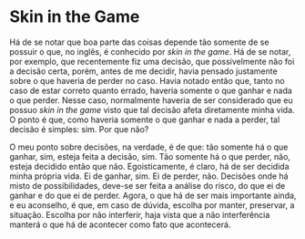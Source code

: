 <!-- Skin in the Game :: 2023-01-22 17:51:55 -->

# Skin in the Game

Há de se notar que boa parte das coisas depende tão somente de se possuir o que,
no inglês, é conhecido por *skin in the game*. Há de se notar, por exemplo, que
recentemente fiz uma decisão, que possivelmente não foi a decisão certa, porém,
antes de me decidir, havia pensado justamente sobre o que haveria de perder no
caso. Havia notado então que, tanto no caso de estar correto quanto errado,
haveria somente o que ganhar e nada o que perder. Nesse caso, normalmente
haveria de ser considerado que eu possuo *skin in the game* visto que tal
decisão afeta diretamente minha vida. O ponto é que, como haveria somente o que
ganhar e nada a perder, tal decisão é simples: sim. Por que não?

O meu ponto sobre decisões, na verdade, é de que: tão somente há o que ganhar,
sim, esteja feita a decisão, sim. Tão somente há o que perder, não, esteja
decidido então que não. Egoisticamente, é claro, há de ser decidida minha
própria vida. Ei de ganhar, sim. Ei de perder, não. Decisões onde há misto de
possibilidades, deve-se ser feita a análise do risco, do que ei de ganhar e do
que ei de perder. Agora, o que há de ser mais importante ainda, e eu aconselho,
é que, em caso de dúvida, escolha por manter, preservar, a situação. Escolha por
não interferir, haja vista que a não interferência manterá o que há de acontecer
como fato que acontecerá.
